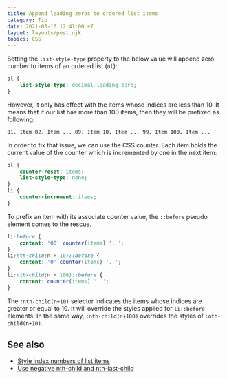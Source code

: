 ```yaml
---
title: Append leading zeros to ordered list items
category: Tip
date: 2021-03-16 12:41:00 +7
layout: layouts/post.njk
topics: CSS
---
```


Setting the `list-style-type` property to the below value will append zero number to items of an ordered list (`ol`):

```css
ol {
    list-style-type: decimal-leading-zero;
}
```

However, it only has effect with the items whose indices are less than 10. It means that if our list has more than 100 items, then they will be prefixed as following:

```html
01. Item 02. Item ... 09. Item 10. Item ... 99. Item 100. Item ...
```

In order to fix that issue, we can use the CSS counter. Each item holds the current value of the counter which is incremented by one in the next item:

```css
ol {
    counter-reset: items;
    list-style-type: none;
}
li {
    counter-increment: items;
}
```

To prefix an item with its associate counter value, the `::before` pseudo element comes to the rescue.

```css
li:before {
    content: '00' counter(items) '. ';
}
li:nth-child(n + 10)::before {
    content: '0' counter(items) '. ';
}
li:nth-child(n + 100)::before {
    content: counter(items) '. ';
}
```

The `:nth-child(n+10)` selector indicates the items whose indices are greater or equal to 10. It will override the styles applied for `li::before` elements.
In the same way, `:nth-child(n+100)` overrides the styles of `:nth-child(n+10)`.

## See also

-   [Style index numbers of list items](/style-index-numbers-of-list-items)
-   [Use negative nth-child and nth-last-child](/use-negative-nth-child-and-nth-last-child)
